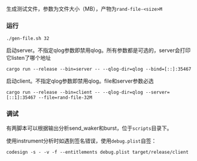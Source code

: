 生成测试文件，参数为文件大小（MB），产物为`rand-file-<size>M`

### 运行

``` shell
./gen-file.sh 32
```

启动server。不指定qlog参数即禁用qlog。所有参数都是可选的，server会打印它listen了哪个地址
``` shell
cargo run --release --bin=server -- --qlog-dir=qlog --bind=[::]:35467 
```

启动client。不指定qlog参数即禁用qlog。file和server参数必选
``` shell
cargo run --release --bin=client -- --qlog-dir=qlog --server=[::1]:35467 --file=rand-file-32M
```

### 调试

有两脚本可以根据输出分析send_waker和burst，位于`scripts`目录下。

使用instrument分析时如遇到签名错误，使用`debug.plist`自签：
``` shell 
codesign -s - -v -f --entitlements debug.plist target/release/client
```